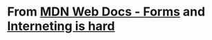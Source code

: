 # From [MDN Web Docs - Forms](https://developer.mozilla.org/en-US/docs/Learn/Forms) and [Interneting is hard](https://internetingishard.netlify.app/html-and-css/forms/index.html)
